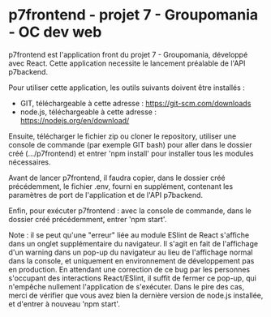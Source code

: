 # p7frontend - projet 7 - Groupomania - OC dev web

p7frontend est l'application front du projet 7 - Groupomania, développé avec React. Cette application necessite le lancement préalable de l'API p7backend.

Pour utiliser cette application, les outils suivants doivent être installés :
- GIT, téléchargeable à cette adresse : https://git-scm.com/downloads
- node.js, téléchargeable à cette adresse : https://nodejs.org/en/download/

Ensuite, télécharger le fichier zip ou cloner le repository, utiliser une console de commande (par exemple GIT bash) pour aller dans le dossier créé (.../p7frontend) et entrer 'npm install' pour installer tous les modules nécessaires.

Avant de lancer p7frontend, il faudra copier, dans le dossier créé précédemment, le fichier .env, fourni en supplément, contenant les paramètres de port de l'application et de l'API p7backend.

Enfin, pour exécuter p7frontend : avec la console de commande, dans le dossier créé précédemment, entrer 'npm start'.

Note : il se peut qu'une "erreur" liée au module ESlint de React s'affiche dans un onglet supplémentaire du navigateur. Il s'agit en fait de l'affichage d'un warning dans un pop-up du navigateur au lieu de l'affichage normal dans la console, et uniquement en environnement de développement pas en production. En attendant une correction de ce bug par les personnes s'occupant des interactions React/ESlint, il suffit de fermer ce pop-up, qui n'empêche nullement l'application de s'exécuter. Dans le pire des cas, merci de vérifier que vous avez bien la dernière version de node.js installée, et d'entrer à nouveau 'npm start'.

